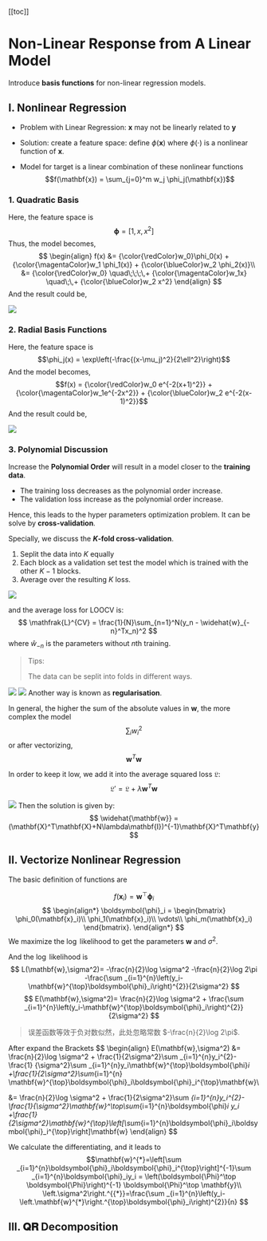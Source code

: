 [[toc]]
# Non-Linear Response from A Linear Model
Introduce **basis functions** for non-linear regression models.
## I. Nonlinear Regression
* Problem with Linear Regression: $\mathbf{x}$ may not be linearly related to $\mathbf{y}$

* Solution: create a feature space: define $\phi(\mathbf{x})$ where $\phi(\cdot)$ is a nonlinear function of $\mathbf{x}$.

* Model for target is a linear combination of these nonlinear functions
    $$f(\mathbf{x}) = \sum_{j=0}^m w_j \phi_j(\mathbf{x})$$
### 1. Quadratic Basis
Here, the feature space is
$$\boldsymbol{\phi} = [1, x, x^2]$$
Thus, the model becomes,
$$
\begin{align}
    f(x) &= {\color{\redColor}w_0}\phi_0(x) + {\color{\magentaColor}w_1 \phi_1(x)} + {\color{\blueColor}w_2
                                                                                 \phi_2(x)}\\
         &= {\color{\redColor}w_0} \quad\;\;\;\,+ {\color{\magentaColor}w_1x} \quad\;\,+ {\color{\blueColor}w_2 x^2}
\end{align}
$$
And the result could be,

![](img/Jietu20200117-013438.jpg)
### 2. Radial Basis Functions
Here, the feature space is
$$\phi_j(x) = \exp\left(-\frac{(x-\mu_j)^2}{2\ell^2}\right)$$
And the model becomes,
$$f(x) = {\color{\redColor}w_0 e^{-2(x+1)^2}}  + {\color{\magentaColor}w_1e^{-2x^2}} + {\color{\blueColor}w_2 e^{-2(x-1)^2}}$$
And the result could be,

![](img/Jietu20200117-021524.jpg)

### 3. Polynomial Discussion
Increase the **Polynomial Order** will result in a model closer to the **training data**.
* The training loss decreases as the polynomial order increase.
* The validation loss increase as the polynomial order increase.

Hence, this leads to the hyper parameters optimization problem. It can be solve by **cross-validation**.

Specially, we discuss the **$K$-fold cross-validation**.
1. Seplit the data into $K$ equally
2. Each block as a validation set test the model which is trained with the other $K-1$ blocks.
3. Average over the resulting $K$ loss.

![](img/Jietu20200118-194929.jpg)

and the average loss for LOOCV is:
$$
\mathfrak{L}^{CV} = \frac{1}{N}\sum_{n=1}^N(y_n - \widehat{w}_{-n}^Tx_n)^2
$$
where $\widehat{w}_{-n}$ is the parameters without $n$th training.
> Tips:
>
> The data can be seplit into folds in different ways.

![](img/Jietu20200118-215215.jpg)
![](img/Jietu20200118-222405.jpg)
Another way is known as **regularisation**.

In general, the higher the sum of the absolute values in $\mathbf{w}$, the more complex the model
$$
\sum_iw_i^2
$$
or after vectorizing,
$$
\mathbf{w}^T\mathbf{w}
$$

In order to keep it low, we add it into the average squared loss $\mathfrak{L}$:
$$
\mathfrak{L}' = \mathfrak{L}+\lambda\mathbf{w}^T\mathbf{w}
$$

![](img/Jietu20200118-222451.jpg)
Then the solution is given by:
$$
\widehat{\mathbf{w}} = (\mathbf{X}^T\mathbf{X}+N\lambda\mathbf{I})^{-1}\mathbf{X}^T\mathbf{y}
$$
## II. Vectorize Nonlinear Regression
The basic definition of functions are

$$f(\mathbf{x}_i) = \mathbf{w}^\top \boldsymbol{\phi}_i$$
$$
\begin{align*}
    \boldsymbol{\phi}_i =
                \begin{bmatrix}
                    \phi_0(\mathbf{x}_i)\\
                    \phi_1(\mathbf{x}_i)\\
                    \vdots\\
                    \phi_m(\mathbf{x}_i)
                \end{bmatrix}.
\end{align*}
$$
We maximize the $\log$ likelihood to get the parameters $\mathbf{w}$ and $\sigma^2$.

And the $\log$ likelihood is
$$
L(\mathbf{w},\sigma^2)= -\frac{n}{2}\log \sigma^2
          -\frac{n}{2}\log 2\pi -\frac{\sum
            _{i=1}^{n}\left(y_i-\mathbf{w}^{\top}\boldsymbol{\phi}_i\right)^{2}}{2\sigma^2}
$$
$$
E(\mathbf{w},\sigma^2)= \frac{n}{2}\log
          \sigma^2 + \frac{\sum
            _{i=1}^{n}\left(y_i-\mathbf{w}^{\top}\boldsymbol{\phi}_i\right)^{2}}{2\sigma^2}
$$
> 误差函数等效于负对数似然，此处忽略常数 $-\frac{n}{2}\log 2\pi$.

After expand the Brackets
$$
\begin{align}
E(\mathbf{w},\sigma^2) &=  \frac{n}{2}\log \sigma^2 + \frac{1}{2\sigma^2}\sum _{i=1}^{n}y_i^{2}-\frac{1}
{\sigma^2}\sum _{i=1}^{n}y_i\mathbf{w}^{\top}\boldsymbol{\phi}_i
+\frac{1}{2\sigma^2}\sum_{i=1}^{n}
\mathbf{w}^{\top}\boldsymbol{\phi}_i\boldsymbol{\phi}_i^{\top}\mathbf{w}\\

&= \frac{n}{2}\log \sigma^2 + \frac{1}{2\sigma^2}\sum _{i=1}^{n}y_i^{2}-\frac{1}{\sigma^2}\mathbf{w}^\top\sum_{i=1}^{n}\boldsymbol{\phi}_i y_i
+\frac{1}{2\sigma^2}\mathbf{w}^{\top}\left[\sum_{i=1}^{n}\boldsymbol{\phi}_i\boldsymbol{\phi}_i^{\top}\right]\mathbf{w}
\end{align}
$$

We calculate the differentiating, and it leads to
$$\mathbf{w}^{*}=\left[\sum _{i=1}^{n}\boldsymbol{\phi}_i\boldsymbol{\phi}_i^{\top}\right]^{-1}\sum _{i=1}^{n}\boldsymbol{\phi}_iy_i = \left(\boldsymbol{\Phi}^\top \boldsymbol{\Phi}\right)^{-1} \boldsymbol{\Phi}^\top \mathbf{y}\\
\left.\sigma^2\right.^{{*}}=\frac{\sum _{i=1}^{n}\left(y_i-\left.\mathbf{w}^{*}\right.^{\top}\boldsymbol{\phi}_i\right)^{2}}{n}
$$
## III. 𝐐𝐑 Decomposition
